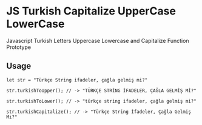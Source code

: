 # JS Turkish Capitalize UpperCase LowerCase
Javascript Turkish Letters Uppercase Lowercase and Capitalize Function Prototype

## Usage
```
let str = "Türkçe String ifadeler, çağla gelmiş mi?"

str.turkishToUpper(); // -> "TÜRKÇE STRİNG İFADELER, ÇAĞLA GELMİŞ Mİ?"

str.turkishToLower(); // -> "türkçe string ifadeler, çağla gelmiş mi?"

str.turkishCapitalize(); // -> "Türkçe String İfadeler, Çağla Gelmiş Mi?"
```
